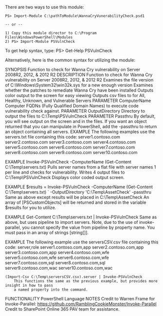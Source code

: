 There are two ways to use this module:

	PS> Import-Module C:\pathToModule\WannaCryVunerabilityCheck.psd1

	-- or --

	1) Copy this module director to C:\Program Files\WindowsPowerShell\Modules
	2) PS> Import-Module PSVulnCheck

To get help syntax, type:
	PS> Get-Help PSVulnCheck

Alternatively, here is the common syntax for utilizing the module:

SYNOPSIS
    Function to check for Wanna Cry vulnerability on Server 2008R2, 2012, & 2012 R2
DESCRIPTION
    Function to check for Wanna Cry vulnerability on Server 2008R2, 2012, & 2012 R2
        Examines the file version of C:\Windows\System32\win32k.sys for a new enough version
        Examines whether the patches to remediate Wanna Cry have been installed
        Outputs color output to the screen for easy viewing
        Outputs csv files to for All, Healthy, Unknown, and Vulnerable Servers
PARAMETER ComputerName
    Computer FQDNs (Fully Qualified Domain Names) to execute code vulnerability check against.
PARAMETER OutputDirectory
    Directory to output the files to C:\Temp\PSVulnCheck
PARAMETER Passthru
    By default, you will see output on the screen and in the files.  If you want an object returned
    that you can manipulate in PowerShell, add the -passthru to return an object containing all servers.
EXAMPLE
    The following examples use the servers.txt file containing this code:
        server1.contoso.com
        server2.contoso.com
        server3.contoso.com
        server4.contoso.com
        server5.contoso.com
        server6.contoso.com
        server7.contoso.com
        server8.contoso.com
        server9.contoso.com
        server10.contoso.com

EXAMPLE
    Invoke-PSVulnCheck -ComputerName (Get-Content C:\Temp\servers.txt)
        Pulls server names from a flat file with server names 1 per line and checks for vulnerability.
        Writes 4 output files to C:\Temp\PSVulnCheck
        Displays color coded output screen.

EXAMPLE
    $results = Invoke-PSVulnCheck -ComputerName (Get-Content C:\Temp\servers.txt) `
    -OutputDirectory 'C:\Temp\AssetCheck' -passthru
        Same as above except results will be placed in C:\Temp\AssetCheck
        An array of [PSCustomObjects] will be returned and stored in the variable $results for you to
        utilize.

EXAMPLE
    Get-Content C:\Temp\servers.txt |  Invoke-PSVulnCheck
        Same as above, but uses pipeline to import servers.  Note, due to the use of invoke-parallel,
        you cannot specify the value from pipeline by property name.  You must pass in an array of
        strings [string[]].

EXAMPLE
    The following example use the serversCSV.csv file containing this code:
        server,role
        server1.contoso.com,app
        server2.contoso.com,app
        server3.contoso.com,app
        server4.contoso.com,wfe
        server5.contoso.com,wfe
        server6.contoso.com,wfe
        server7.contoso.com,sql
        server8.contoso.com,sql
        server9.contoso.com,wac
        server10.contoso.com,wac

    (Import-Csv C:\Temp\serversCSV.csv).server | Invoke-PSVulnCheck
        This functions the same as the previous example, but provides more insight in how to pass
        a named property into the command.

FUNCTIONALITY
    PowerShell Language
NOTES
    Credit to Warren Frame for Invoke-Parallel: https://github.com/RamblingCookieMonster/Invoke-Parallel
    Credit to SharePoint Online 365 PAV team for assistance.
